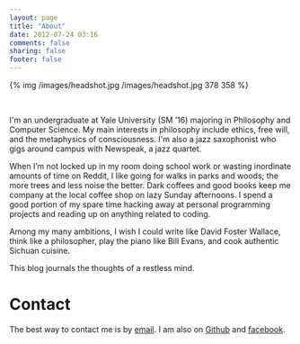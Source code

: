 ```yaml
---
layout: page
title: "About"
date: 2012-07-24 03:16
comments: false
sharing: false
footer: false
---
```


{% img /images/headshot.jpg /images/headshot.jpg 378 358 %}

<br>

I'm an undergraduate at Yale University (SM ’16) majoring in Philosophy and Computer Science. My main interests in philosophy include ethics, free will, and the metaphysics of consciousness. I'm also a jazz saxophonist who gigs around campus with Newspeak, a jazz quartet.

When I’m not locked up in my room doing school work or wasting inordinate amounts of time on Reddit, I like going for walks in parks and woods; the more trees and less noise the better. Dark coffees and good books keep me company at the local coffee shop on lazy Sunday afternoons. I spend a good portion of my spare time hacking away at personal programming projects and reading up on anything related to coding.

Among my many ambitions, I wish I could write like David Foster Wallace, think like a philosopher, play the piano like Bill Evans, and cook authentic Sichuan cuisine.

This blog journals the thoughts of a restless mind.

# Contact

The best way to contact me is by [email](mailto:harvey@harveyxia.com). I am also on [Github](https://github.com/harveyxia) and [facebook](https://www.facebook.com/harvey.xia).